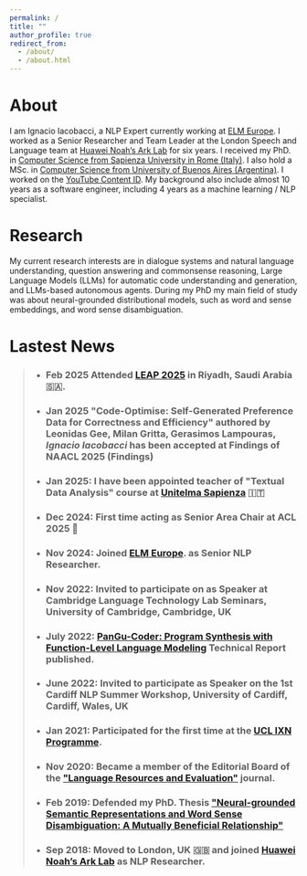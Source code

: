 ```yaml
---
permalink: /
title: ""
author_profile: true
redirect_from: 
  - /about/
  - /about.html
---
```


About
======

I am Ignacio Iacobacci, a NLP Expert currently working at [ELM Europe](https://elmeurope.com/natural-language-processing/). I worked as a Senior Researcher and Team Leader at the London Speech and Language team at [Huawei Noah’s Ark Lab](https://www.noahlab.com.hk/) for six years. 
I received my PhD. in [Computer Science from Sapienza University in Rome (Italy)](https://www.di.uniroma1.it/). I also hold a MSc. in [Computer Science from University of Buenos Aires (Argentina)](https://www.dc.uba.ar/).
I worked on the [YouTube Content ID](https://support.google.com/youtube/answer/2797370?hl=en).
My background also include almost 10 years as a software engineer, including 4 years as a machine learning / NLP specialist.

Research
======

My current research interests are in dialogue systems and natural language understanding, question answering and commonsense reasoning, Large Language Models (LLMs) for automatic code understanding and generation, and LLMs-based autonomous agents. During my PhD my main field of study was about neural-grounded distributional models, such as word and sense embeddings, and word sense disambiguation.


Lastest News
======
> - ### Feb 2025 Attended [LEAP 2025](https://onegiantleap.com/) in Riyadh, Saudi Arabia 🇸🇦.
> - ### Jan 2025 "Code-Optimise: Self-Generated Preference Data for Correctness and Efficiency" authored by Leonidas Gee, Milan Gritta, Gerasimos Lampouras, *Ignacio Iacobacci* has been accepted at Findings of NAACL 2025 (Findings) 
>
> - ### Jan 2025: I have been appointed teacher of "Textual Data Analysis" course at [Unitelma Sapienza](https://www.unitelmasapienza.it/) 🇮🇹
> 
> - ### Dec 2024: First time acting as Senior Area Chair at ACL 2025 🎉
>
> - ### Nov 2024: Joined [ELM Europe](https://elmeurope.com/natural-language-processing/). as Senior NLP Researcher.
>
> - ### Nov 2022: Invited to participate on as Speaker at Cambridge Language Technology Lab Seminars, University of Cambridge, Cambridge, UK
>
> - ### July 2022: [PanGu-Coder: Program Synthesis with Function-Level Language Modeling](https://arxiv.org/abs/2207.11280) Technical Report published.
> 
> - ### June 2022: Invited to participate as Speaker on the 1st Cardiff NLP Summer Workshop, University of Cardiff, Cardiff, Wales, UK
>  
> - ### Jan 2021: Participated for the first time at the [UCL IXN Programme](https://www.ucl.ac.uk/computer-science/collaborate/ucl-industry-exchange-network-ucl-ixn). 
>
> - ### Nov 2020: Became a member of the Editorial Board of the ["Language Resources and Evaluation"](https://link.springer.com/journal/10579) journal.
>
> - ### Feb 2019: Defended my PhD. Thesis ["Neural-grounded Semantic Representations and Word Sense Disambiguation: A Mutually Beneficial Relationship"](https://iris.uniroma1.it/handle/11573/1304526)
>
> - ### Sep 2018: Moved to London, UK 🇬🇧 and joined [Huawei Noah’s Ark Lab](https://www.noahlab.com.hk/) as NLP Researcher.

